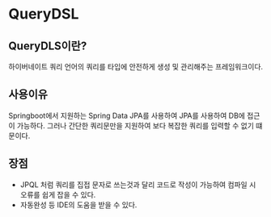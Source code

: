 # QueryDSL

## QueryDLS이란?
하이버네이트 쿼리 언어의 쿼리를 타입에 안전하게 생성 및 관리해주는 프레임워크이다.

## 사용이유

Springboot에서 지원하는 Spring Data JPA를 사용하여 JPA를 사용하여 DB에 접근이 가능하다. 그러나 간단한 쿼리문만을 지원하여 보다 복잡한 쿼리를 입력할 수 없기 떄문이다.

## 장점 

-  JPQL 처럼 쿼리를 집접 문자로 쓰는것과 달리 코드로 작성이 가능하여 컴파일 시 오류를 쉽게 잡을 수 있다.
- 자동완성 등 IDE의 도움을 받을 수 있다. 
